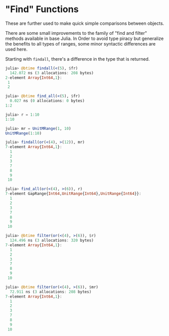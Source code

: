 # "Find" Functions

These are further used to make quick simple comparisons between objects.

There are some small improvements to the family of "find and filter" methods
available in base Julia. In Order to avoid type piracy but generalize the
benefits to all types of ranges, some minor syntactic differences are used here.

Starting with `findall`, there's a difference in the type that is returned.
```julia
julia> @btime findall(<(5), $fr)
  142.072 ns (3 allocations: 208 bytes)
2-element Array{Int64,1}:
 1
 2

julia> @btime find_all(<(5), $fr)
  0.027 ns (0 allocations: 0 bytes)
1:2
```

```julia
julia> r = 1:10
1:10

julia> mr = UnitMRange(1, 10)
UnitMRange(1:10)

julia> findall(or(<(4), >(12)), mr)
7-element Array{Int64,1}:
  1
  2
  3
  7
  8
  9
 10

julia> find_all(or(<(4), >(6)), r)
7-element GapRange{Int64,UnitRange{Int64},UnitRange{Int64}}:
  1
  2
  3
  7
  8
  9
 10

julia> @btime filter(or(<(4), >(6)), $r)
  124.496 ns (3 allocations: 320 bytes)
7-element Array{Int64,1}:
  1
  2
  3
  7
  8
  9
 10

julia> @btime filter(or(<(4), >(6)), $mr)
  72.911 ns (3 allocations: 208 bytes)
7-element Array{Int64,1}:
  1
  2
  3
  7
  8
  9
 10

```
